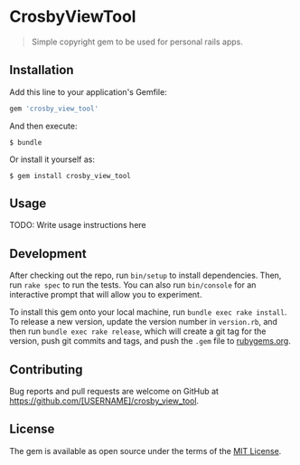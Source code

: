 # CrosbyViewTool

> Simple copyright gem to be used for personal rails apps.

## Installation

Add this line to your application's Gemfile:

```ruby
gem 'crosby_view_tool'
```

And then execute:

    $ bundle

Or install it yourself as:

    $ gem install crosby_view_tool

## Usage

TODO: Write usage instructions here

## Development

After checking out the repo, run `bin/setup` to install dependencies. Then, run `rake spec` to run the tests. You can also run `bin/console` for an interactive prompt that will allow you to experiment.

To install this gem onto your local machine, run `bundle exec rake install`. To release a new version, update the version number in `version.rb`, and then run `bundle exec rake release`, which will create a git tag for the version, push git commits and tags, and push the `.gem` file to [rubygems.org](https://rubygems.org).

## Contributing

Bug reports and pull requests are welcome on GitHub at https://github.com/[USERNAME]/crosby_view_tool.

## License

The gem is available as open source under the terms of the [MIT License](https://opensource.org/licenses/MIT).
